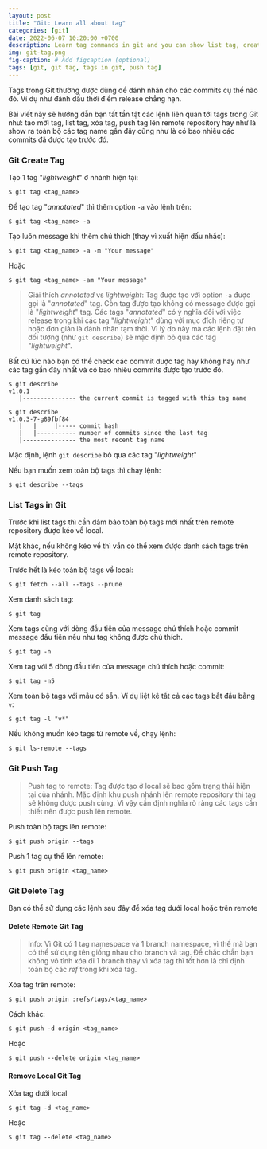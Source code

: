 ```yaml
---
layout: post
title: "Git: Learn all about tag"
categories: [git]
date: 2022-06-07 10:20:00 +0700
description: Learn tag commands in git and you can show list tag, create tag, delete tag or push tag to remote repository.
img: git-tag.png
fig-caption: # Add figcaption (optional)
tags: [git, git tag, tags in git, push tag]
---
```


Tags trong Git thường được dùng để đánh nhãn cho các commits cụ thể nào đó. Ví dụ như đánh dấu thời điểm release chẳng hạn.

Bài viết này sẽ hướng dẫn bạn tất tần tật các lệnh liên quan tới tags trong Git như: tạo mới tag, list tag, xóa tag, push tag lên remote repository hay như là show ra toàn bộ các tag name gần đây cũng như là có bao nhiêu các commits đã được tạo trước đó.

### Git Create Tag

Tạo 1 tag "_lightweight_" ở nhánh hiện tại:

```console
$ git tag <tag_name>
```

Để tạo tag "_annotated_" thì thêm option `-a` vào lệnh trên:

```console
$ git tag <tag_name> -a
```

Tạo luôn message khi thêm chú thích (thay vì xuất hiện dấu nhắc):

```console
$ git tag <tag_name> -a -m "Your message"
```

Hoặc

```console
$ git tag <tag_name> -am "Your message"
```

> Giải thích _annotated_ vs _lightweight_: Tag được tạo với option `-a` được gọi là "_annotated_" tag. Còn tag được tạo không có message được gọi là "_lightweight_" tag. Các tags "_annotated_" có ý nghĩa đối với việc release trong khi các tag "_lightweight_" dùng với mục đích riêng tư hoặc đơn giản là đánh nhãn tạm thời. Vì lý do này mà các lệnh đặt tên đối tượng (như `git describe`) sẽ mặc định bỏ qua các tag "_lightweight_".

Bất cứ lúc nào bạn có thể check các commit được tag hay không hay như các tag gần đây nhất và có bao nhiêu commits được tạo trước đó.

```console
$ git describe
v1.0.1
   |--------------- the current commit is tagged with this tag name

$ git describe
v1.0.3-7-g89fbf84
   |   |     |----- commit hash
   |   |----------- number of commits since the last tag
   |--------------- the most recent tag name
```

Mặc định, lệnh `git describe` bỏ qua các tag "_lightweight_"

Nếu bạn muốn xem toàn bộ tags thì chạy lệnh:

```console
$ git describe --tags
```

### List Tags in Git

Trước khi list tags thì cần đảm bảo toàn bộ tags mới nhất trên remote repository được kéo về local.

Mặt khác, nếu không kéo về thì vẫn có thể xem được danh sách tags trên remote repository.

Trước hết là kéo toàn bộ tags về local:

```console
$ git fetch --all --tags --prune
```

Xem danh sách tag:

```console
$ git tag
```

Xem tags cùng với dòng đầu tiên của message chú thích hoặc commit message đầu tiên nếu như tag không được chú thích.

```console
$ git tag -n
```

Xem tag với 5 dòng đầu tiên của message chú thích hoặc commit:

```console
$ git tag -n5
```

Xem toàn bộ tags với mẫu có sẵn. Ví dụ liệt kê tất cả các tags bắt đầu bằng `v`:

```console
$ git tag -l "v*"
```

Nếu không muốn kéo tags từ remote về, chạy lệnh:

```console
$ git ls-remote --tags
```

### Git Push Tag

> Push tag to remote: Tag được tạo ở local sẽ bao gồm trạng thái hiện tại của nhánh. Mặc định khu push nhánh lên remote repository thì tag sẽ không được push cùng. Vì vậy cần định nghĩa rõ ràng các tags cần thiết nên được push lên remote.

Push toàn bộ tags lên remote:

```console
$ git push origin --tags
```

Push 1 tag cụ thể lên remote:

```console
$ git push origin <tag_name>
```

### Git Delete Tag

Bạn có thể sử dụng các lệnh sau đây để xóa tag dưới local hoặc trên remote

#### Delete Remote Git Tag

> Info: Vì Git có 1 tag namespace và 1 branch namespace, vì thế mà bạn có thể sử dụng tên giống nhau cho branch và tag. Để chắc chắn bạn không vô tình xóa đi 1 branch thay vì xóa tag thì tốt hơn là chỉ định toàn bộ các _ref_ trong khi xóa tag.

Xóa tag trên remote:

```console
$ git push origin :refs/tags/<tag_name>
```

Cách khác:

```console
$ git push -d origin <tag_name>
```

Hoặc

```console
$ git push --delete origin <tag_name>
```

#### Remove Local Git Tag

Xóa tag dưới local

```console
$ git tag -d <tag_name>
```

Hoặc

```console
$ git tag --delete <tag_name>
```

